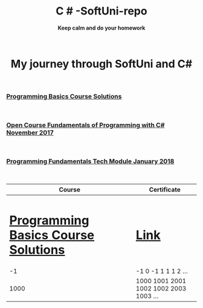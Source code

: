 <!--Making the header in center + pargraf--->
<h1 align="center">C # -SoftUni-repo</h1>
<p align = "center"><strong>Keep calm and do your homework</strong></p>
</br>

<!--Adding Content-->
<h1 align="center"> My journey through SoftUni and C#</h1>
</br>

<!--C# Basics course exercises-->
<h3><a href="https://github.com/delian1986/SoftUni-C-Sharp-repo/tree/master/Programming%20Basics"><b>Programming Basics Course Solutions</b></a></h3>
</br>
<!--Open Course Fundamentals of Programming with C# November 2017-->
<h3> <a href="https://github.com/delian1986/SoftUni-C-Sharp-repo/tree/master/Fundamentals%20of%20Programming"><b>Open Course Fundamentals of Programming with C# November 2017</b></a></h3>
</br>

<!-- Module Fundamentals Of Programming January 2018-->
<h3> <a href="https://github.com/delian1986/SoftUni-C-Sharp-repo/tree/master/Programming%20Fundamenals%20January%202018"><b>Programming Fundamentals Tech Module January 2018</b></a></h3>
</br>

|    Course    |    Certificate                                    | 
|-------------|----------------------------------------------|
|    <h1><a href="https://github.com/delian1986/SoftUni-C-Sharp-repo/tree/master/Programming%20Basics"><b>Programming Basics Course Solutions</b></a></h1>       |  <h1><a href="https://github.com/delian1986/SoftUni-C-Sharp-repo/tree/master/Programming%20Basics"><b>Link</b></a></h1>   |
|    -1       |    -1   0 -1 1 1 1 2 …                       |
|    1000     |    1000   1001 2001 1002 1002 2003 1003 …    | 
